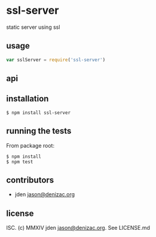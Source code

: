 # ssl-server
static server using ssl

## usage
```js
var sslServer = require('ssl-server')
```


## api


## installation

    $ npm install ssl-server


## running the tests

From package root:

    $ npm install
    $ npm test


## contributors

- jden <jason@denizac.org>


## license

ISC. (c) MMXIV jden <jason@denizac.org>. See LICENSE.md
